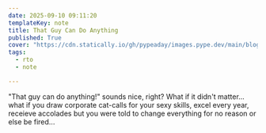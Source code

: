 ```yaml
---
date: 2025-09-10 09:11:20
templateKey: note
title: That Guy Can Do Anything
published: True
cover: "https://cdn.statically.io/gh/pypeaday/images.pype.dev/main/blog-media/20250910142344_da55372a.png"
tags:
  - rto
  - note

---
```


"That guy can do anything!" sounds nice, right? What if it didn't matter... what if you draw corporate cat-calls for your sexy skills, excel every year, receieve accolades but you were told to change everything for no reason or else be fired...
